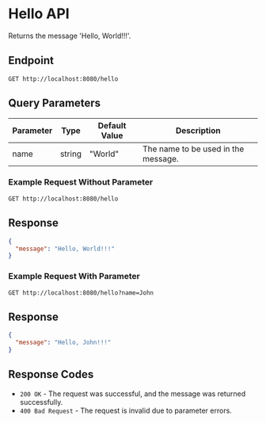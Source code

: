 
# Hello API

Returns the message 'Hello, World!!!'.

## Endpoint

```
GET http://localhost:8080/hello
```

## Query Parameters

| Parameter | Type   | Default Value | Description                          |
|-----------|--------|---------------|--------------------------------------|
| name      | string | "World"       | The name to be used in the message.   |



### Example Request Without Parameter

```
GET http://localhost:8080/hello
```

## Response

```json
{
  "message": "Hello, World!!!"
}
```

### Example Request With Parameter

```
GET http://localhost:8080/hello?name=John
```

## Response

```json
{
  "message": "Hello, John!!!"
}
```

## Response Codes

- `200 OK` - The request was successful, and the message was returned successfully.
- `400 Bad Request` - The request is invalid due to parameter errors.
